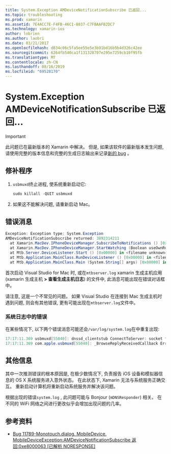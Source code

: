 ```yaml
---
title: System.Exception AMDeviceNotificationSubscribe 已返回...
ms.topic: troubleshooting
ms.prod: xamarin
ms.assetid: 7E4ACC7E-F4FB-46C1-8837-C7FBAAFB2DC7
ms.technology: xamarin-ios
author: lobrien
ms.author: laobri
ms.date: 03/21/2017
ms.openlocfilehash: d834c06c5fa5ee55e5e3b91bd16b5b4d326c42ee
ms.sourcegitcommit: 6264fb540ca1f131328707e295e7259cb10f95fb
ms.translationtype: MT
ms.contentlocale: zh-CN
ms.lasthandoff: 08/16/2019
ms.locfileid: "69528170"
---
```

# <a name="systemexception-amdevicenotificationsubscribe-returned-"></a>System.Exception AMDeviceNotificationSubscribe 已返回...

> [!IMPORTANT]
> 此问题已在最新版本的 Xamarin 中解决。 但是, 如果该软件的最新版本发生问题, 请使用完整的版本信息和完整的生成日志输出来记录[新的 bug](~/cross-platform/troubleshooting/questions/howto-file-bug.md) 。


## <a name="fix"></a>修补程序

1. `usbmuxd`终止进程, 使系统重新启动它:

    ```csharp
    sudo killall -QUIT usbmuxd
    ```

2. 如果这不能解决问题, 请重新启动 Mac。

## <a name="error-message"></a>错误消息

```csharp
Exception: Exception type: System.Exception
AMDeviceNotificationSubscribe returned: 3892314211
  at Xamarin.MacDev.IPhoneDeviceManager.SubscribeToNotifications () [0x00000] in <filename unknown="">:0
  at Xamarin.MacDev.IPhoneDeviceManager.StartWatching (Boolean useOwnRunloop) [0x00000] in <filename unknown="">:0
  at Mtb.Server.DeviceListener.Start () [0x00000] in <filename unknown="">:0
  at Mtb.Application.MainClass.RunDeviceListener () [0x00000] in <filename unknown="">:0
  at Mtb.Application.MainClass.Main (System.String[] args) [0x00000] in <filename unknown="">:0
```

首次启动 Visual Studio for Mac 时, 或在`mtbserver.log` xamarin 生成主机应用 (xamarin 生成主机 **> 查看生成主机日志**) 的文件中, 此消息可能出现在错误对话框中。

请注意, 这是一个不常见的问题。 如果 Visual Studio 在连接到 Mac 生成主机时遇到问题, 则会有其他错误, 更有可能出现在`mtbserver.log`文件中。

### <a name="errors-in-systemlog"></a>系统日志中的错误

在某些情况下, 以下两个错误消息可能还会`/var/log/system.log`在中重复出现:

```csharp
17:17:11.369 usbmuxd[55040]: dnssd_clientstub ConnectToServer: socket failed 24 Too many open files
17:17:11.369 com.apple.usbmuxd[55040]: _BrowseReplyReceivedCallback Error doing DNSServiceResolve(): -65539
```

## <a name="additional-information"></a>其他信息

其中一次推测错误的根本原因是, 在极少数情况下, 负责报告 iOS 设备和模拟器信息的 OS X 系统服务进入意外状态。 在此状态下, Xamarin 无法与系统服务正确交互。 重新启动计算机将重新启动系统服务并解决该问题。

根据出现的错误`system.log` , 此问题可能与 Bonjour (`mDNSResponder`) 相关。 在不同的 WiFi 网络之间进行更改似乎会增加出现问题的几率。

## <a name="references"></a>参考资料

* [Bug 11789-Monotouch.dialog. MobileDevice. MobileDeviceException:AMDeviceNotificationSubscribe 返回:0xe8000063 [已解析 NORESPONSE]](https://bugzilla.xamarin.com/show_bug.cgi?id=11789)
